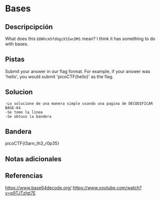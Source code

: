 # Bases
## Descripcipción
What does this `bDNhcm5fdGgzX3IwcDM1` mean? I think it has something to do with bases.
## Pistas
Submit your answer in our flag format. For example, if your answer was 'hello', you would submit 'picoCTF{hello}' as the flag.
## Solucion
```
-Lo solucione de una manera simple usando una pagina de DECODIFICAR BASE-64
-Se tomo la linea
-Se obtuvo la bandera
```
## Bandera
picoCTF{l3arn_th3_r0p35}
## Notas adicionales
## Referencias
https://www.base64decode.org/
https://www.youtube.com/watch?v=p9TJTzIgt7E
